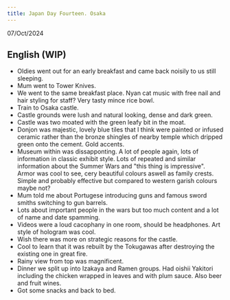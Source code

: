```yaml
---
title: Japan Day Fourteen. Osaka
---
```



07/Oct/2024

## English (WIP)
- Oldies went out for an early breakfast and came back noisily to us still sleeping.
- Mum went to Tower Knives.
- We went to the same breakfast place. Nyan cat music with free nail and hair styling for staff? Very tasty mince rice bowl.
- Train to Osaka castle. 
- Castle grounds were lush and natural looking, dense and dark green.
- Castle was two moated with the green leafy bit in the moat.
- Donjon was majestic, lovely blue tiles that I think were painted or infused ceramic rather than the bronze shingles of nearby temple which dripped green onto the cement. Gold accents.
- Museum within was dissapponting. A lot of people again, lots of information in classic exhibit style. Lots of repeated and similar information about the Summer Wars and "this thing is impressive". Armor was cool to see, cery beautiful colours aswell as family crests. Simple and probably effective but compared to western garish colours maybe not?
- Mum told me about Portugese introducing guns and famous sword smiths switching to gun barrels. 
- Lots about important people in the wars but too much content and a lot of name and date spamming.
- Videos were a loud cacophany in one room, should be headphones. Art style of hologram was cool.
- Wish there was more on strategic reasons for the castle.
- Cool to learn that it was rebuilt by the Tokugawas after destroying the existing one in great fire.
- Rainy view from top was magnificent.
- Dinner we split up into Izakaya and Ramen groups. Had oishii Yakitori including the chicken wrapped in leaves and with plum sauce. Also beer and fruit wines.
- Got some snacks and back to bed.